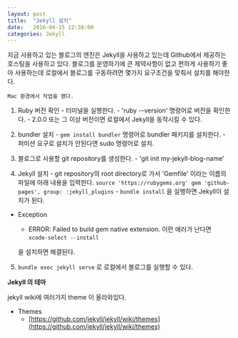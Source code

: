 ```yaml
---
layout: post
title:  "Jekyll 설치"
date:   2016-04-15 12:38:00
categories: Jekyll
---
```


지금 사용하고 있는 블로그의 엔진은 Jekyll을 사용하고 있는데 Github에서 제공하는 호스팅을 사용하고 있다. 블로그를 운영하기에 큰 제약사항이 없고 편하게 사용하기 좋아 사용하는데 로컬에서 블로그를 구동하려면 몇가지 요구조건을 맞춰서 설치를 해야한다.

`Mac 환경에서 작업을 했다.`

  1. Ruby 버전 확인
    - 터미널을 실행한다.
    - 'ruby --version' 명령어로 버전을 확인한다.
    - 2.0.0 또는 그 이상 버전이면 로컬에서 Jekyll을 동작시킬 수 있다.

  2. bundler 설치
  	- `gem install bundler` 명령어로 bundler 패키지를 설치한다.
  	- 퍼미션 요구로 설치가 안된다면 sudo 명령어로 설치.

  3. 블로그로 사용할 git repository를 생성한다.
    - 'git init my-jekyll-blog-name'

  4. Jekyll 설치
    - git repository의 root directory로 가서 'Gemfile' 이라는 이름의 파일에 아래 내용을 입력한다.
    `
    source 'https://rubygems.org'
	gem 'github-pages', group: :jekyll_plugins
	`
	- `bundle install` 을 실행하면 Jekyll이 설치가 된다.
  
  * Exception
    - ERROR: Failed to build gem native extension.
     이런 에러가 난다면 
     `xcode-select --install`

     을 설치하면 해결된다.

  5. `bundle exec jekyll serve` 로 로컬에서 블로그를 실행할 수 있다.

  **Jekyll 의 테마**

  jekyll wiki에 여러가지 theme 이 올라와있다.

  * Themes
    - [https://github.com/jekyll/jekyll/wiki/themes](https://github.com/jekyll/jekyll/wiki/themes)